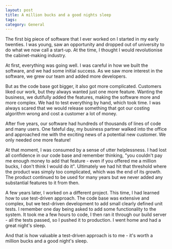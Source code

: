 ```yaml
---
layout: post
title: A million bucks and a good nights sleep
tags: 
category: General
---
```

The first big piece of software that I ever worked on I started in my early twenties. I was young, saw an opportunity and dropped out of university to do what we now call a start-up. At the time, I thought I would revolutionise the cabinet-making industry.

At first, everything was going well. I was careful in how we built the software, and we had some initial success. As we saw more interest in the software, we grew our team and added more developers.

But as the code base got bigger, it also got more complicated. Customers liked our work, but they always wanted just one more feature. Wanting the business, we dutifully added the features, making the software more and more complex. We had to test everything by hand, which took time. I was always scared that we would release something that got our costing algorithm wrong and cost a customer a lot of money. 

After five years, our software had hundreds of thousands of lines of code and many users. One fateful day, my business partner walked into the office and approached me with the exciting news of a potential new customer. We only needed one more feature! 

At that moment, I was consumed by a sense of utter helplessness. I had lost all confidence in our code base and remember thinking, "you couldn't pay me enough money to add that feature - even if you offered me a million bucks, I don't think I would do it". Ultimately we had hit that threshold where the product was simply too complicated, which was the end of its growth. The product continued to be used for many years but we never added any substantial features to it from then.

A few years later, I worked on a different project. This time, I had learned how to use test-driven approach. The code base was extensive and complex, but we test-driven development to add small clearly defined unit tests. I remember one day being asked to add some functionality to the system. It took me a few hours to code, I then ran it through our build server - all the tests passed, so I pushed it to production. I went home and had a great night's sleep.

And that is how valuable a test-driven approach is to me - it's worth a million bucks and a good night's sleep.
